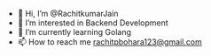 - 👋 Hi, I’m @RachitkumarJain
- 👀 I’m interested in Backend Development
- 🌱 I’m currently learning Golang
- 📫 How to reach me rachitpbohara123@gmail.com

<!---
RachitkumarJain/RachitkumarJain is a ✨ special ✨ repository because its `README.md` (this file) appears on your GitHub profile.
You can click the Preview link to take a look at your changes.
--->

